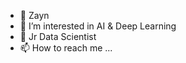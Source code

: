 - 👋 Zayn
- 👀 I’m interested in AI & Deep Learning
- 🌱 Jr Data Scientist
- 📫 How to reach me ...

<!---
SN0IPER/SN0IPER is a ✨ special ✨ repository because its `README.md` (this file) appears on your GitHub profile.
You can click the Preview link to take a look at your changes.
--->
